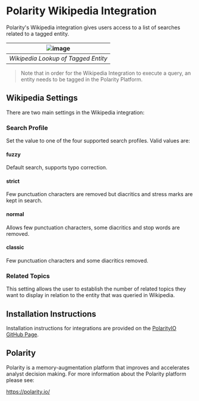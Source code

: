 # Polarity Wikipedia Integration

Polarity's Wikipedia integration gives users access to a list of searches related to a tagged entity.

| ![image](https://user-images.githubusercontent.com/22529325/76760849-c9e77080-6764-11ea-821a-f6b876b28d56.png) |
|---|
|*Wikipedia Lookup of Tagged Entity* |

> Note that in order for the Wikipedia Integration to execute a query, an entity needs to be tagged in the Polarity Platform.  

## Wikipedia Settings

There are two main settings in the Wikipedia integration:

### Search Profile

Set the value to one of the four supported search profiles.  Valid values are:

#### fuzzy
Default search, supports typo correction.

#### strict
Few punctuation characters are removed but diacritics and stress marks are kept in search.

#### normal
Allows few punctuation characters, some diacritics and stop words are removed.

#### classic
Few punctuation characters and some diacritics removed.
   
### Related Topics

This setting allows the user to establish the number of related topics they want to display in relation to the entity that was queried in Wikipedia.

## Installation Instructions

Installation instructions for integrations are provided on the [PolarityIO GitHub Page](https://polarityio.github.io/).

## Polarity

Polarity is a memory-augmentation platform that improves and accelerates analyst decision making.  For more information about the Polarity platform please see: 

https://polarity.io/
